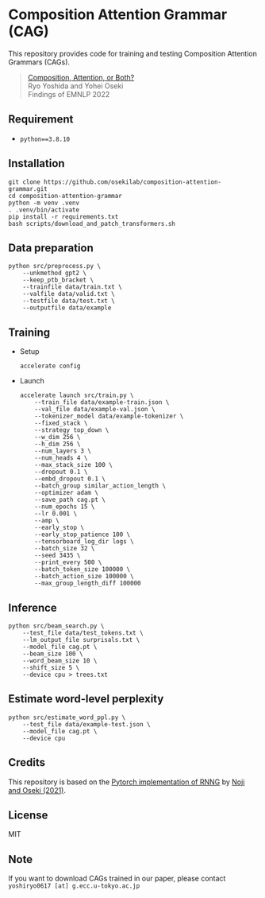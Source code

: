 # Composition Attention Grammar (CAG)

This repository provides code for training and testing Composition Attention Grammars (CAGs).

> [Composition, Attention, or Both?](https://arxiv.org/abs/2210.12958) <br>
> Ryo Yoshida and Yohei Oseki <br>
> Findings of EMNLP 2022 <br>

## Requirement
- `python==3.8.10`

## Installation
```shell
git clone https://github.com/osekilab/composition-attention-grammar.git
cd composition-attention-grammar
python -m venv .venv
. .venv/bin/activate
pip install -r requirements.txt
bash scripts/download_and_patch_transformers.sh
```

## Data preparation
```shell
python src/preprocess.py \
    --unkmethod gpt2 \
    --keep_ptb_bracket \
    --trainfile data/train.txt \
    --valfile data/valid.txt \
    --testfile data/test.txt \
    --outputfile data/example
```

## Training
- Setup
    ```shell
    accelerate config
    ```
- Launch
    ```shell
    accelerate launch src/train.py \
        --train_file data/example-train.json \
        --val_file data/example-val.json \
        --tokenizer_model data/example-tokenizer \
        --fixed_stack \
        --strategy top_down \
        --w_dim 256 \
        --h_dim 256 \
        --num_layers 3 \
        --num_heads 4 \
        --max_stack_size 100 \
        --dropout 0.1 \
        --embd_dropout 0.1 \
        --batch_group similar_action_length \
        --optimizer adam \
        --save_path cag.pt \
        --num_epochs 15 \
        --lr 0.001 \
        --amp \
        --early_stop \
        --early_stop_patience 100 \
        --tensorboard_log_dir logs \
        --batch_size 32 \
        --seed 3435 \
        --print_every 500 \
        --batch_token_size 100000 \
        --batch_action_size 100000 \
        --max_group_length_diff 100000
    ```

## Inference
```shell
python src/beam_search.py \
    --test_file data/test_tokens.txt \
    --lm_output_file surprisals.txt \
    --model_file cag.pt \
    --beam_size 100 \
    --word_beam_size 10 \
    --shift_size 5 \
    --device cpu > trees.txt
```

## Estimate word-level perplexity
```shell
python src/estimate_word_ppl.py \
    --test_file data/example-test.json \
    --model_file cag.pt \
    --device cpu
```

## Credits
This repository is based on the [Pytorch implementation of RNNG](https://github.com/aistairc/rnng-pytorch) by [Noji and Oseki (2021)](https://aclanthology.org/2021.findings-acl.380/).

## License
MIT

## Note
If you want to download CAGs trained in our paper, please contact `yoshiryo0617 [at] g.ecc.u-tokyo.ac.jp`
